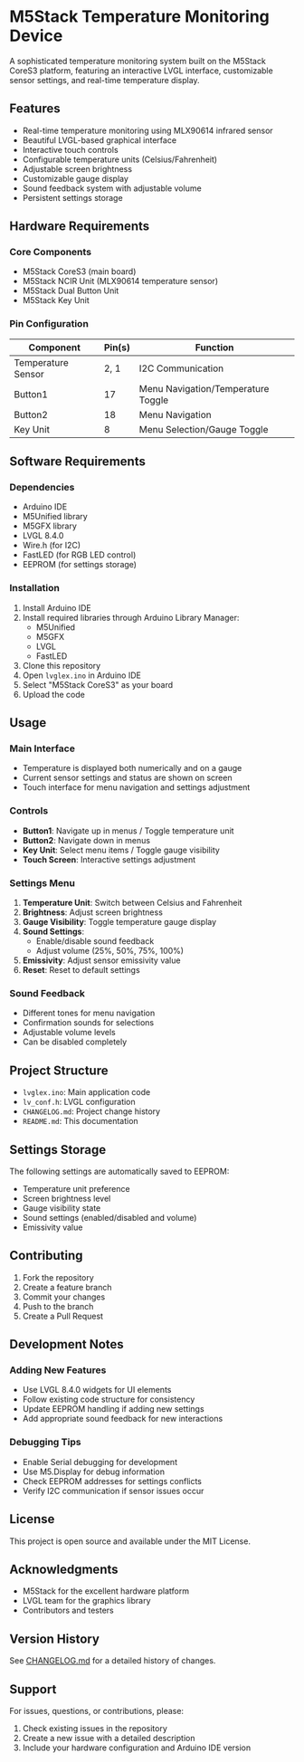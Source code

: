 # M5Stack Temperature Monitoring Device

A sophisticated temperature monitoring system built on the M5Stack CoreS3 platform, featuring an interactive LVGL interface, customizable sensor settings, and real-time temperature display.

## Features

- Real-time temperature monitoring using MLX90614 infrared sensor
- Beautiful LVGL-based graphical interface
- Interactive touch controls
- Configurable temperature units (Celsius/Fahrenheit)
- Adjustable screen brightness
- Customizable gauge display
- Sound feedback system with adjustable volume
- Persistent settings storage

## Hardware Requirements

### Core Components
- M5Stack CoreS3 (main board)
- M5Stack NCIR Unit (MLX90614 temperature sensor)
- M5Stack Dual Button Unit
- M5Stack Key Unit

### Pin Configuration
| Component | Pin(s) | Function |
|-----------|--------|-----------|
| Temperature Sensor | 2, 1 | I2C Communication |
| Button1 | 17 | Menu Navigation/Temperature Toggle |
| Button2 | 18 | Menu Navigation |
| Key Unit | 8 | Menu Selection/Gauge Toggle |

## Software Requirements

### Dependencies
- Arduino IDE
- M5Unified library
- M5GFX library
- LVGL 8.4.0
- Wire.h (for I2C)
- FastLED (for RGB LED control)
- EEPROM (for settings storage)

### Installation

1. Install Arduino IDE
2. Install required libraries through Arduino Library Manager:
   - M5Unified
   - M5GFX
   - LVGL
   - FastLED
3. Clone this repository
4. Open `lvglex.ino` in Arduino IDE
5. Select "M5Stack CoreS3" as your board
6. Upload the code

## Usage

### Main Interface
- Temperature is displayed both numerically and on a gauge
- Current sensor settings and status are shown on screen
- Touch interface for menu navigation and settings adjustment

### Controls
- **Button1**: Navigate up in menus / Toggle temperature unit
- **Button2**: Navigate down in menus
- **Key Unit**: Select menu items / Toggle gauge visibility
- **Touch Screen**: Interactive settings adjustment

### Settings Menu
1. **Temperature Unit**: Switch between Celsius and Fahrenheit
2. **Brightness**: Adjust screen brightness
3. **Gauge Visibility**: Toggle temperature gauge display
4. **Sound Settings**: 
   - Enable/disable sound feedback
   - Adjust volume (25%, 50%, 75%, 100%)
5. **Emissivity**: Adjust sensor emissivity value
6. **Reset**: Reset to default settings

### Sound Feedback
- Different tones for menu navigation
- Confirmation sounds for selections
- Adjustable volume levels
- Can be disabled completely

## Project Structure

- `lvglex.ino`: Main application code
- `lv_conf.h`: LVGL configuration
- `CHANGELOG.md`: Project change history
- `README.md`: This documentation

## Settings Storage

The following settings are automatically saved to EEPROM:
- Temperature unit preference
- Screen brightness level
- Gauge visibility state
- Sound settings (enabled/disabled and volume)
- Emissivity value

## Contributing

1. Fork the repository
2. Create a feature branch
3. Commit your changes
4. Push to the branch
5. Create a Pull Request

## Development Notes

### Adding New Features
- Use LVGL 8.4.0 widgets for UI elements
- Follow existing code structure for consistency
- Update EEPROM handling if adding new settings
- Add appropriate sound feedback for new interactions

### Debugging Tips
- Enable Serial debugging for development
- Use M5.Display for debug information
- Check EEPROM addresses for settings conflicts
- Verify I2C communication if sensor issues occur

## License

This project is open source and available under the MIT License.

## Acknowledgments

- M5Stack for the excellent hardware platform
- LVGL team for the graphics library
- Contributors and testers

## Version History

See [CHANGELOG.md](CHANGELOG.md) for a detailed history of changes.

## Support

For issues, questions, or contributions, please:
1. Check existing issues in the repository
2. Create a new issue with a detailed description
3. Include your hardware configuration and Arduino IDE version
